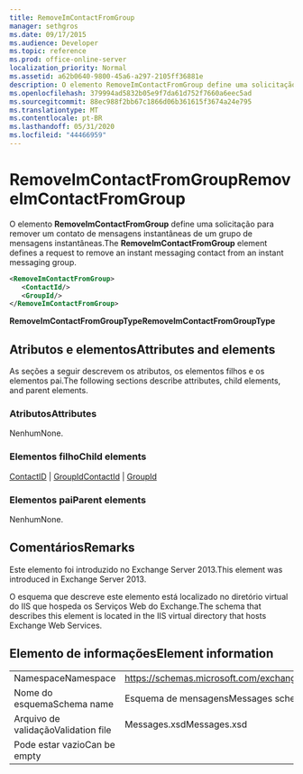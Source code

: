 ```yaml
---
title: RemoveImContactFromGroup
manager: sethgros
ms.date: 09/17/2015
ms.audience: Developer
ms.topic: reference
ms.prod: office-online-server
localization_priority: Normal
ms.assetid: a62b0640-9800-45a6-a297-2105ff36881e
description: O elemento RemoveImContactFromGroup define uma solicitação para remover um contato de mensagens instantâneas de um grupo de mensagens instantâneas.
ms.openlocfilehash: 379994ad5832b05e9f7da61d752f7660a6eec5ad
ms.sourcegitcommit: 88ec988f2bb67c1866d06b361615f3674a24e795
ms.translationtype: MT
ms.contentlocale: pt-BR
ms.lasthandoff: 05/31/2020
ms.locfileid: "44466959"
---
```

# <a name="removeimcontactfromgroup"></a><span data-ttu-id="7866b-103">RemoveImContactFromGroup</span><span class="sxs-lookup"><span data-stu-id="7866b-103">RemoveImContactFromGroup</span></span>

<span data-ttu-id="7866b-104">O elemento **RemoveImContactFromGroup** define uma solicitação para remover um contato de mensagens instantâneas de um grupo de mensagens instantâneas.</span><span class="sxs-lookup"><span data-stu-id="7866b-104">The **RemoveImContactFromGroup** element defines a request to remove an instant messaging contact from an instant messaging group.</span></span> 
  
```XML
<RemoveImContactFromGroup>
   <ContactId/>
   <GroupId/>
</RemoveImContactFromGroup>
```

 <span data-ttu-id="7866b-105">**RemoveImContactFromGroupType**</span><span class="sxs-lookup"><span data-stu-id="7866b-105">**RemoveImContactFromGroupType**</span></span>
## <a name="attributes-and-elements"></a><span data-ttu-id="7866b-106">Atributos e elementos</span><span class="sxs-lookup"><span data-stu-id="7866b-106">Attributes and elements</span></span>

<span data-ttu-id="7866b-107">As seções a seguir descrevem os atributos, os elementos filhos e os elementos pai.</span><span class="sxs-lookup"><span data-stu-id="7866b-107">The following sections describe attributes, child elements, and parent elements.</span></span>
  
### <a name="attributes"></a><span data-ttu-id="7866b-108">Atributos</span><span class="sxs-lookup"><span data-stu-id="7866b-108">Attributes</span></span>

<span data-ttu-id="7866b-109">Nenhum</span><span class="sxs-lookup"><span data-stu-id="7866b-109">None.</span></span>
  
### <a name="child-elements"></a><span data-ttu-id="7866b-110">Elementos filho</span><span class="sxs-lookup"><span data-stu-id="7866b-110">Child elements</span></span>

<span data-ttu-id="7866b-111">[ContactID](contactid.md)  |  [GroupId](groupid.md)</span><span class="sxs-lookup"><span data-stu-id="7866b-111">[ContactId](contactid.md) | [GroupId](groupid.md)</span></span>
  
### <a name="parent-elements"></a><span data-ttu-id="7866b-112">Elementos pai</span><span class="sxs-lookup"><span data-stu-id="7866b-112">Parent elements</span></span>

<span data-ttu-id="7866b-113">Nenhum</span><span class="sxs-lookup"><span data-stu-id="7866b-113">None.</span></span>
  
## <a name="remarks"></a><span data-ttu-id="7866b-114">Comentários</span><span class="sxs-lookup"><span data-stu-id="7866b-114">Remarks</span></span>

<span data-ttu-id="7866b-115">Este elemento foi introduzido no Exchange Server 2013.</span><span class="sxs-lookup"><span data-stu-id="7866b-115">This element was introduced in Exchange Server 2013.</span></span>
  
<span data-ttu-id="7866b-116">O esquema que descreve este elemento está localizado no diretório virtual do IIS que hospeda os Serviços Web do Exchange.</span><span class="sxs-lookup"><span data-stu-id="7866b-116">The schema that describes this element is located in the IIS virtual directory that hosts Exchange Web Services.</span></span>
  
## <a name="element-information"></a><span data-ttu-id="7866b-117">Elemento de informações</span><span class="sxs-lookup"><span data-stu-id="7866b-117">Element information</span></span>

|||
|:-----|:-----|
|<span data-ttu-id="7866b-118">Namespace</span><span class="sxs-lookup"><span data-stu-id="7866b-118">Namespace</span></span>  <br/> |https://schemas.microsoft.com/exchange/services/2006/messages  <br/> |
|<span data-ttu-id="7866b-119">Nome do esquema</span><span class="sxs-lookup"><span data-stu-id="7866b-119">Schema name</span></span>  <br/> |<span data-ttu-id="7866b-120">Esquema de mensagens</span><span class="sxs-lookup"><span data-stu-id="7866b-120">Messages schema</span></span>  <br/> |
|<span data-ttu-id="7866b-121">Arquivo de validação</span><span class="sxs-lookup"><span data-stu-id="7866b-121">Validation file</span></span>  <br/> |<span data-ttu-id="7866b-122">Messages.xsd</span><span class="sxs-lookup"><span data-stu-id="7866b-122">Messages.xsd</span></span>  <br/> |
|<span data-ttu-id="7866b-123">Pode estar vazio</span><span class="sxs-lookup"><span data-stu-id="7866b-123">Can be empty</span></span>  <br/> ||
   

